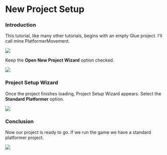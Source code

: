 # New Project Setup

### Introduction

This tutorial, like many other tutorials, begins with an empty Glue project. I'll call mine PlatformerMovement.

![](../../../.gitbook/assets/2023-02-img\_63e0332764d5d.png)

Keep the **Open New Project Wizard** option checked.

![](../../../.gitbook/assets/2023-02-img\_63e03370b7721.png)

### Project Setup Wizard

Once the project finishes loading, Project Setup Wizard appears. Select the **Standard Platformer** option.

![](../../../.gitbook/assets/2023-02-img\_63e033c5907ee.png)

### Conclusion

Now our project is ready to go. If we run the game we have a standard platformer project.

![](../../../.gitbook/assets/2023-02-img\_63e0343d49f58.png)
